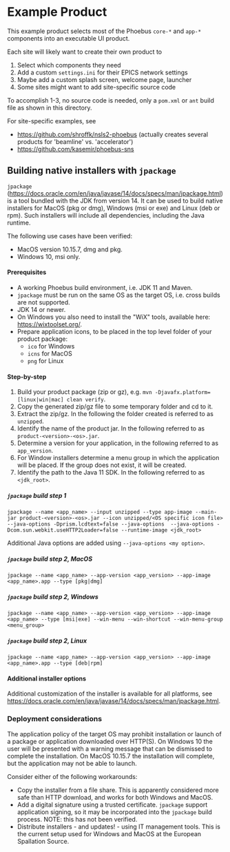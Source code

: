 Example Product
===============

This example product selects most of the Phoebus `core-*` and `app-*` components
into an executable UI product.

Each site will likely want to create their own product to

 1. Select which components they need
 2. Add a custom `settings.ini` for their EPICS network settings
 3. Maybe add a custom splash screen, welcome page, launcher
 4. Some sites might want to add site-specific source code

To accomplish 1-3, no source code is needed, only a `pom.xml` or `ant` build file
as shown in this directory.

For site-specific examples, see

 * https://github.com/shroffk/nsls2-phoebus (actually creates several products for 'beamline' vs. 'accelerator')
 * https://github.com/kasemir/phoebus-sns
 
 ## Building native installers with `jpackage`
 
 `jpackage` (https://docs.oracle.com/en/java/javase/14/docs/specs/man/jpackage.html) is a tool bundled with the 
 JDK from version 14. It can be used to build native installers for MacOS (pkg or dmg), 
 Windows (msi or exe) and Linux (deb or rpm). Such installers will include all dependencies, including the Java 
 runtime.
 
The following use cases have been verified:
 
 * MacOS version 10.15.7, dmg and pkg.
 * Windows 10, msi only.
 
 #### Prerequisites

 * A working Phoebus build environment, i.e. JDK 11 and Maven.
 * `jpackage` must be run on the same OS as the target OS, i.e. cross builds are not supported.
 * JDK 14 or newer. 
 * On Windows you also need to install the "WiX" tools, available here: https://wixtoolset.org/.
 * Prepare application icons, to be placed in the top level folder of your product package:
    * `ico` for Windows
    * `icns` for MacOS
    * `png` for Linux
 
 #### Step-by-step
 
 1. Build your product package (zip or gz), e.g. `mvn -Djavafx.platform=[linux|win|mac] clean verify`.
 2. Copy the generated zip/gz file to some temporary folder and cd to it.
 3. Extract the zip/gz. In the following the folder created is referred to as `unzipped`.
 4. Identify the name of the product jar. In the following referred to as `product-<version>-<os>.jar`.
 5. Determine a version for your application, in the following referred to as `app_version`.
 6. For Window installers determine a menu group in which the application will be placed. If the group does not
 exist, it will be created. 
 7. Identify the path to the Java 11 SDK. In the following referred to as `<jdk_root>`.
 
 ##### `jpackage` build step 1
 `jpackage --name <app_name> --input unzipped --type app-image --main-jar product-<version>-<os>.jar
 --icon unzipped/<OS specific icon file> --java-options -Dprism.lcdtext=false --java-options  --java-options
 -Dcom.sun.webkit.useHTTP2Loader=false --runtime-image <jdk_root>`
 
Additional Java options are added using `--java-options <my option>`.

 ##### `jpackage` build step 2, MacOS
 `jpackage --name <app_name> --app-version <app_version> --app-image <app_name>.app --type [pkg|dmg]`
 
 ##### `jpackage` build step 2, Windows
 `jpackage --name <app_name> --app-version <app_version> --app-image <app_name> --type [msi|exe] --win-menu --win-shortcut --win-menu-group <menu_group>`

##### `jpackage` build step 2, Linux
 `jpackage --name <app_name> --app-version <app_version> --app-image <app_name>.app --type [deb|rpm]`
 
#### Additional installer options 
Additional customization of the installer is available for all platforms, 
see https://docs.oracle.com/en/java/javase/14/docs/specs/man/jpackage.html.

### Deployment considerations
The application policy of the target OS may prohibit installation or launch of a package or application downloaded over HTTP(S). On 
Windows 10 the user will be presented with a warning message that can be dismissed to complete the installation. On
MacOS 10.15.7 the installation will complete, but the application may not be able to launch.

Consider either of the following workarounds:
* Copy the installer from a file share. This is apparently considered more safe than HTTP download, and works for
both Windows and MacOS.
* Add a digital signature using a trusted certificate. `jpackage` support application signing, so it may be incorporated
into the `jpackage` build process. NOTE: this has not been verified.
* Distribute installers - and updates! - using IT management tools. This is the current setup used for Windows
and MacOS at the European Spallation Source.


 
 
 